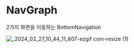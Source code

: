 # NavGraph
2가지 화면을 이동하는 BottomNavigation

![_2024_02_27_10_44_11_607-ezgif com-resize (1)](https://github.com/kimnahee1529/NavGraph/assets/65105035/a63d298d-6325-42ae-abd1-e68aec4d0c47)
